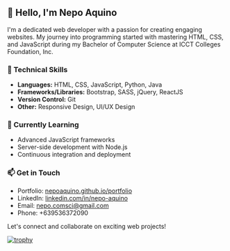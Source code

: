 ## 👋 Hello, I'm Nepo Aquino

I'm a dedicated web developer with a passion for creating engaging websites. My journey into programming started with mastering HTML, CSS, and JavaScript during my Bachelor of Computer Science at ICCT Colleges Foundation, Inc.

### 💼 Technical Skills
- **Languages:** HTML, CSS, JavaScript, Python, Java
- **Frameworks/Libraries:** Bootstrap, SASS, jQuery, ReactJS
- **Version Control:** Git
- **Other:** Responsive Design, UI/UX Design

### 🌱 Currently Learning
- Advanced JavaScript frameworks
- Server-side development with Node.js
- Continuous integration and deployment

### 📫 Get in Touch
- Portfolio: [nepoaquino.github.io/portfolio](https://nepoaquino.github.io/portfolio)
- LinkedIn: [linkedin.com/in/nepo-aquino](https://www.linkedin.com/in/nepo-aquino)
- Email: nepo.comsci@gmail.com
- Phone: +639536372090

Let's connect and collaborate on exciting web projects!


[![trophy](https://github-profile-trophy.vercel.app/?nepoaquino=ryo-ma)](https://github.com/ryo-ma/github-profile-trophy)

<!---
nepoaquino/nepoaquino is a ✨ special ✨ repository because its `README.md` (this file) appears on your GitHub profile.
You can click the Preview link to take a look at your changes.
--->
